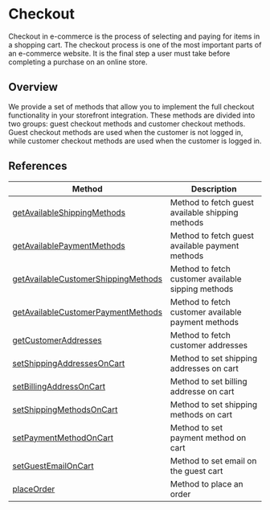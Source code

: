 # Checkout

Checkout in e-commerce is the process of selecting and paying for items in a shopping cart. The checkout process is one of the most important parts of an e-commerce website. It is the final step a user must take before completing a purchase on an online store.

## Overview

We provide a set of methods that allow you to implement the full checkout functionality in your storefront integration. These methods are divided into two groups: guest checkout methods and customer checkout methods. Guest checkout methods are used when the customer is not logged in, while customer checkout methods are used when the customer is logged in.

## References

| Method                                                                                                       | Description                                        |
|--------------------------------------------------------------------------------------------------------------|----------------------------------------------------|
| [getAvailableShippingMethods](/integrations/magento/api/magento-api/getAvailableShippingMethods)                   | Method to fetch guest available shipping methods   |
| [getAvailablePaymentMethods](/integrations/magento/api/magento-api/getAvailablePaymentMethods)                     | Method to fetch guest available payment methods    |
| [getAvailableCustomerShippingMethods](/integrations/magento/api/magento-api/getAvailableCustomerShippingMethods)   | Method to fetch customer available sipping methods |
| [getAvailableCustomerPaymentMethods](/integrations/magento/api/magento-api/getAvailableCustomerPaymentMethods)     | Method to fetch customer available payment methods |
| [getCustomerAddresses](/integrations/magento/api/magento-api/getCustomerAddresses)                                 | Method to fetch customer addresses                 |
| [setShippingAddressesOnCart](/integrations/magento/api/magento-api/setShippingAddressesOnCart)                     | Method to set shipping addresses on cart           |
| [setBillingAddressOnCart](/integrations/magento/api/magento-api/setBillingAddressOnCart)                         | Method to set billing addresse on cart             |
| [setShippingMethodsOnCart](/integrations/magento/api/magento-api/setShippingMethodsOnCart)                         | Method to set shipping methods on cart             |
| [setPaymentMethodOnCart](/integrations/magento/api/magento-api/setPaymentMethodOnCart)                             | Method to set payment method on cart               |
| [setGuestEmailOnCart](/integrations/magento/api/magento-api/setGuestEmailOnCart)                                   | Method to set email on the guest cart              |
| [placeOrder](/integrations/magento/api/magento-api/placeOrder)                                                     | Method to place an order                           |
